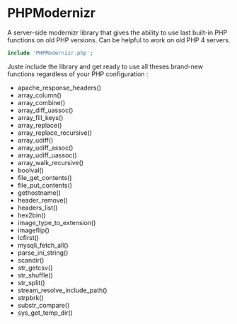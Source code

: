 PHPModernizr
============

A server-side modernizr library that gives the ability to use last built-in PHP functions on old PHP versions.
Can be helpful to work on old PHP 4 servers.

```php
include 'PHPModernizr.php';
```

Juste include the library and get ready to use all theses brand-new functions regardless of your PHP configuration :

- apache_response_headers()
- array_column()
- array_combine()
- array_diff_uassoc()
- array_fill_keys()
- array_replace()
- array_replace_recursive()
- array_udiff()
- array_udiff_assoc()
- array_udiff_uassoc()
- array_walk_recursive()
- boolval()
- file_get_contents()
- file_put_contents()
- gethostname()
- header_remove()
- headers_list()
- hex2bin()
- image_type_to_extension()
- imageflip()
- lcfirst()
- mysqli_fetch_all()
- parse_ini_string()
- scandir()
- str_getcsv()
- str_shuffle()
- str_split()
- stream_resolve_include_path()
- strpbrk()
- substr_compare()
- sys_get_temp_dir()
